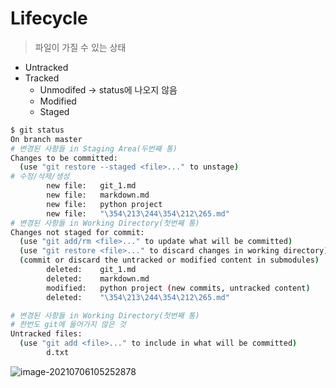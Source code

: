# Lifecycle

> 파일이 가질 수 있는 상태

* Untracked
* Tracked
  * Unmodifed -> status에 나오지 않음
  * Modified
  * Staged

```bash
$ git status
On branch master
# 변경된 사항들 in Staging Area(두번째 통)
Changes to be committed:
  (use "git restore --staged <file>..." to unstage)
# 수정/삭제/생성
        new file:   git_1.md
        new file:   markdown.md
        new file:   python project
        new file:   "\354\213\244\354\212\265.md"
# 변경된 사항들 in Working Directory(첫번째 통)
Changes not staged for commit:
  (use "git add/rm <file>..." to update what will be committed)
  (use "git restore <file>..." to discard changes in working directory)
  (commit or discard the untracked or modified content in submodules)
        deleted:    git_1.md
        deleted:    markdown.md
        modified:   python project (new commits, untracked content)
        deleted:    "\354\213\244\354\212\265.md"

# 변경된 사항들 in Working Directory(첫번째 통)
# 한번도 git에 들어가지 않은 것
Untracked files:
  (use "git add <file>..." to include in what will be committed)
        d.txt
```

![image-20210706105252878](C:/Users/hajae/OneDrive/%EB%B0%94%ED%83%95%20%ED%99%94%EB%A9%B4/image-20210706105252878.png)

